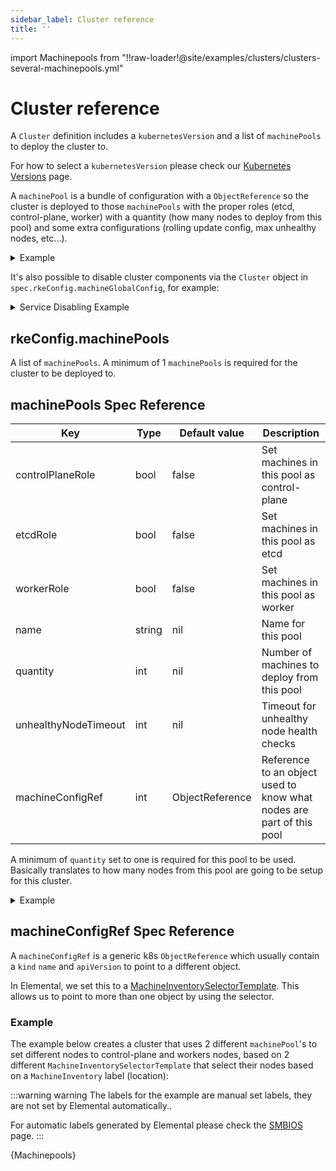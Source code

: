 ```yaml
---
sidebar_label: Cluster reference
title: ''
---
```


import Machinepools from "!!raw-loader!@site/examples/clusters/clusters-several-machinepools.yml"

# Cluster reference

A `Cluster` definition includes a `kubernetesVersion` and a list of `machinePools` to deploy the cluster to.

For how to select a `kubernetesVersion` please check our [Kubernetes Versions](kubernetesversions.md) page.

A `machinePool` is a bundle of configuration with a `ObjectReference` so the cluster is deployed to those `machinePools`
with the proper roles (etcd, control-plane, worker) with a quantity (how many nodes to deploy from this pool) and some extra configurations (rolling update config, max unhealthy nodes, etc...).

<details>
  <summary>Example</summary>

  ```yaml showLineNumbers
  kind: Cluster
  apiVersion: provisioning.cattle.io/v1
  metadata:
    name: ...
    namespace: ...
  spec:
    rkeConfig:
      machinePools:
        - name: ...
          controlPlaneRole: ...
          etcdRole: ...
          workerRole: ...
          quantity: ...
          machineConfigRef:
            apiVersion: elemental.cattle.io/v1beta1
            kind: MachineInventorySelectorTemplate
            name: ...
        - name: ...
          controlPlaneRole: ...
          etcdRole: ...
          workerRole: ...
          quantity: ...
          machineConfigRef:
            apiVersion: elemental.cattle.io/v1beta1
            kind: MachineInventorySelectorTemplate
            name: ...
  ```

</details>

It's also possible to disable cluster components via the `Cluster` object in `spec.rkeConfig.machineGlobalConfig`, for example:

<details>
  <summary>Service Disabling Example</summary>

  ```yaml showLineNumbers
  kind: Cluster
  apiVersion: provisioning.cattle.io/v1
  metadata:
    name: ...
    namespace: ...
  spec:
    rkeConfig:
      machinePools:
        - name: ...
          controlPlaneRole: ...
          etcdRole: ...
          workerRole: ...
          quantity: ...
          machineConfigRef:
            apiVersion: elemental.cattle.io/v1beta1
            kind: MachineInventorySelectorTemplate
            name: ...
      machineGlobalConfig:
        disable:
          - servicelb
          - ...
  ```

</details>

## rkeConfig.machinePools

A list of `machinePools`. A minimum of 1 `machinePools` is required for the cluster to be deployed to.

## machinePools Spec Reference

| Key                  | Type   | Default value   | Description                                                          |
|----------------------|--------|-----------------|----------------------------------------------------------------------|
| controlPlaneRole     | bool   | false           | Set machines in this pool as control-plane                           |
| etcdRole             | bool   | false           | Set machines in this pool as etcd                                    |
| workerRole           | bool   | false           | Set machines in this pool as worker                                  |
| name                 | string | nil             | Name for this pool                                                   |
| quantity             | int    | nil             | Number of machines to deploy from this pool                          |
| unhealthyNodeTimeout | int    | nil             | Timeout for unhealthy node health checks                             |
| machineConfigRef     | int    | ObjectReference | Reference to an object used to know what nodes are part of this pool |

A minimum of `quantity` set to one is required for this pool to be used.
Basically translates to how many nodes from this pool are going to be setup for this cluster.

<details>
  <summary>Example</summary>

  ```yaml showLineNumbers
  kind: Cluster
  apiVersion: provisioning.cattle.io/v1
  metadata:
    name: cluster-example
    namespace: example-default
  spec:
    rkeConfig:
      machinePools:
        - name: examplePool 
          controlPlaneRole: true
          etcdRole: true
          workerRole: false
          quantity: 3
          unhealthyNodeTimeout: 0s
          machineConfigRef:
            apiVersion: elemental.cattle.io/v1beta1
            kind: MachineInventorySelectorTemplate
            name: exampleSelector
  ```

</details>

## machineConfigRef Spec Reference

A `machineConfigRef` is a generic k8s `ObjectReference` which usually contain a
`kind` `name` and `apiVersion` to point to a different object.

In Elemental, we set this to a [MachineInventorySelectorTemplate](machineinventoryselectortemplate-reference.md).
This allows us to point to more than one object by using the selector.

### Example

The example below creates a cluster that uses 2 different `machinePool`'s to set different nodes to control-plane and workers nodes,
based on 2 different `MachineInventorySelectorTemplate` that select their nodes based on a `MachineInventory` label (location):

:::warning warning
The labels for the example are manual set labels, they are not set by Elemental automatically..

For automatic labels generated by Elemental please check the [SMBIOS](smbios.md) page.
:::

<CodeBlock language="yaml" title="Example of a cluster with more than one machinePool" showLineNumbers>{Machinepools}</CodeBlock>
